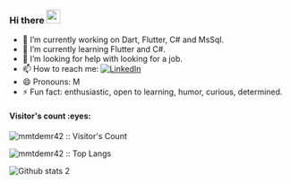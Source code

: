 ### Hi there <a href="https://www.gautamkrishnar.com/"><img src="https://media.giphy.com/media/hvRJCLFzcasrR4ia7z/giphy.gif" width="25px"></a>


- 🔭 I’m currently working on Dart, Flutter, C# and MsSql.
- 🌱 I’m currently learning Flutter and C#.
- 🤔 I’m looking for help with looking for a job.
- 📫 How to reach me: <a href="https://www.linkedin.com/in/mehmet-demir-968707215/" target="_blank"><img alt="LinkedIn" src="https://img.shields.io/badge/LinkedIn-@MehmetDemir-blue?style=flat&logo=linkedin"></a>
- 😄 Pronouns: M
- ⚡ Fun fact: enthusiastic, open to learning, humor, curious, determined.


<h4 align="left">Visitor's count :eyes:</h4>

<p align="left"><img src="https://profile-counter.glitch.me/{mmtdemr42}/count.svg" alt="mmtdemr42 :: Visitor's Count" /></p>
<p align="left"><img src="https://github-readme-stats.vercel.app/api/top-langs/?username=mmtdemr42&langs_count=10&layout=compact" alt="mmtdemr42 :: Top Langs" /></p>


![Github stats 2](https://github-readme-stats.vercel.app/api?username=mmtdemr42&show_icons=true&theme=radical)
